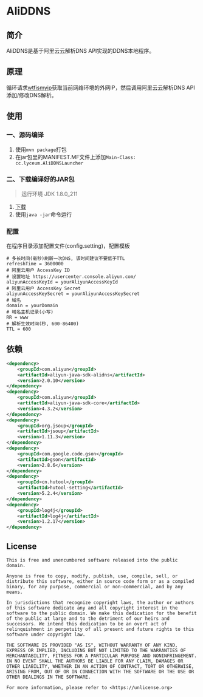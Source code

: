 # AliDDNS

## 简介

AliDDNS是基于阿里云云解析DNS API实现的DDNS本地程序。

## 原理

循环请求[wtfismyip](https://www.wtfismyip.com/json)获取当前网络环境的外网IP，然后调用阿里云云解析DNS API添加/修改DNS解析。

## 使用

### 一、源码编译

1. 使用```mvn package```打包
2. 在jar包里的MANIFEST.MF文件上添加```Main-Class: cc.lyceum.AliDDNSLauncher```

### 二、下载编译好的JAR包

> 运行环境 JDK 1.8.0_211

1. [下载]()
2. 使用```java -jar```命令运行

### 配置

在程序目录添加配置文件(config.setting)，配置模板

```properties
# 多长时间(毫秒)刷新一次DNS, 该时间建议不要低于TTL
refreshTime = 3600000
# 阿里云用户 AccessKey ID
# 设置地址 https://usercenter.console.aliyun.com/
aliyunAccessKeyId = yourAliyunAccessKeyId
# 阿里云用户 AccessKey Secret
aliyunAccessKeySecret = yourAliyunAccessKeySecret
# 域名
domain = yourDomain
# 域名主机记录(小写)
RR = www
# 解析生效时间(秒, 600-86400)
TTL = 600
```

## 依赖

```xml
<dependency>
    <groupId>com.aliyun</groupId>
    <artifactId>aliyun-java-sdk-alidns</artifactId>
    <version>2.0.10</version>
</dependency>
<dependency>
    <groupId>com.aliyun</groupId>
    <artifactId>aliyun-java-sdk-core</artifactId>
    <version>4.3.2</version>
</dependency>
<dependency>
    <groupId>org.jsoup</groupId>
    <artifactId>jsoup</artifactId>
    <version>1.11.3</version>
</dependency>
<dependency>
    <groupId>com.google.code.gson</groupId>
    <artifactId>gson</artifactId>
    <version>2.8.6</version>
</dependency>
<dependency>
    <groupId>cn.hutool</groupId>
    <artifactId>hutool-setting</artifactId>
    <version>5.2.4</version>
</dependency>
<dependency>
    <groupId>log4j</groupId>
    <artifactId>log4j</artifactId>
    <version>1.2.17</version>
</dependency>
```

## License

```
This is free and unencumbered software released into the public domain.

Anyone is free to copy, modify, publish, use, compile, sell, or
distribute this software, either in source code form or as a compiled
binary, for any purpose, commercial or non-commercial, and by any
means.

In jurisdictions that recognize copyright laws, the author or authors
of this software dedicate any and all copyright interest in the
software to the public domain. We make this dedication for the benefit
of the public at large and to the detriment of our heirs and
successors. We intend this dedication to be an overt act of
relinquishment in perpetuity of all present and future rights to this
software under copyright law.

THE SOFTWARE IS PROVIDED "AS IS", WITHOUT WARRANTY OF ANY KIND,
EXPRESS OR IMPLIED, INCLUDING BUT NOT LIMITED TO THE WARRANTIES OF
MERCHANTABILITY, FITNESS FOR A PARTICULAR PURPOSE AND NONINFRINGEMENT.
IN NO EVENT SHALL THE AUTHORS BE LIABLE FOR ANY CLAIM, DAMAGES OR
OTHER LIABILITY, WHETHER IN AN ACTION OF CONTRACT, TORT OR OTHERWISE,
ARISING FROM, OUT OF OR IN CONNECTION WITH THE SOFTWARE OR THE USE OR
OTHER DEALINGS IN THE SOFTWARE.

For more information, please refer to <https://unlicense.org>
```
